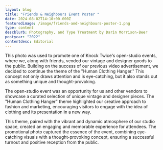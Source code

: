 ```yaml
---
layout: blog
title: "Friends & Neighbours Event Poster "
date: 2024-08-02T14:10:00.000Z
featuredimage: /image/friends-and-neighbours-poster-1.png
type: content
descblurb: Photography, and Type Treatment by Darin Morrison-Beer
postyear: "2022"
contentdesc: Editorial
---
```

This photo was used to promote one of Knock Twice's open-studio events, where we, along with friends, vended our vintage and designer goods to the public. Building on the success of our previous video advertisement, we decided to continue the theme of the "Human Clothing Hanger." This concept not only draws attention and is eye-catching, but it also stands out as something unique and thought-provoking.

The open-studio event was an opportunity for us and other vendors to showcase a curated selection of unique vintage and designer pieces. The "Human Clothing Hanger" theme highlighted our creative approach to fashion and marketing, encouraging visitors to engage with the idea of clothing and its presentation in a new way.

This theme, paired with the vibrant and dynamic atmosphere of our studio space, created an engaging and memorable experience for attendees. The promotional photo captured the essence of the event, combining eye-catching visuals with a thought-provoking concept, ensuring a successful turnout and positive reception from the public.
